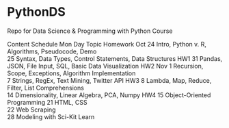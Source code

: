 # PythonDS

Repo for Data Science &amp; Programming with Python Course


Content Schedule
Mon	Day	Topic							Homework
Oct	24	Intro, Python v. R, Algorithms, Pseudocode, Demo	
	25	Syntax, Data Types, Control Statements, Data Structures	HW1
	31	Pandas, JSON, File Input, SQL, Basic Data Visualization	HW2
Nov	1	Recursion, Scope, Exceptions, Algorithm Implementation	
	7	Strings, RegEx, Text Mining, Twitter API		HW3
	8	Lambda, Map, Reduce, Filter, List Comprehensions	
	14	Dimensionality, Linear Algebra, PCA, Numpy		HW4
	15	Object-Oriented Programming	
	21	HTML, CSS	
	22	Web Scraping	
	28	Modeling with Sci-Kit Learn	
